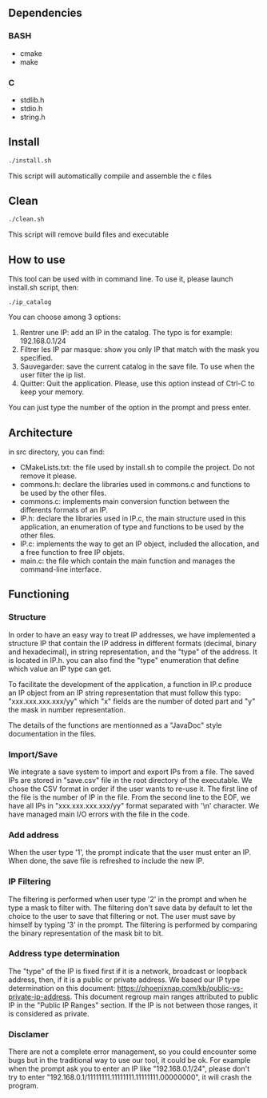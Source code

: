 ## Dependencies
### BASH
- cmake
- make

### C
- stdlib.h
- stdio.h
- string.h

## Install
```bash
./install.sh
```
This script will automatically compile and assemble the c files

## Clean
```bash
./clean.sh
```
This script will remove build files and executable

## How to use
This tool can be used with in command line.
To use it, please launch install.sh script, then:
```
./ip_catalog
```
You can choose among 3 options:
1. Rentrer une IP: add an IP in the catalog. The typo is for example: 192.168.0.1/24
2. Filtrer les IP par masque: show you only IP that match with the mask you specified.
3. Sauvegarder: save the current catalog in the save file. To use when the user filter the ip list.
4. Quitter: Quit the application. Please, use this option instead of Ctrl-C to keep your memory.

You can just type the number of the option in the prompt and press enter.

## Architecture

in src directory, you can find:
- CMakeLists.txt: the file used by install.sh to compile the project. Do not remove it please.
- commons.h: declare the libraries used in commons.c and functions to be used by the other files.
- commons.c: implements main conversion function between the differents formats of an IP.
- IP.h: declare the libraries used in IP.c, the main structure used in this application, an enumeration of type and functions to be used by the other files.
- IP.c: implements the way to get an IP object, included the allocation, and a free function to free IP objets.
- main.c: the file which contain the main function and manages the command-line interface.

## Functioning
### Structure
In order to have an easy way to treat IP addresses, we have implemented a structure IP that contain the IP address in different formats (decimal, binary and hexadecimal), in string representation, and the "type" of the address. It is located in IP.h. you can also find the "type" enumeration that define which value an IP type can get.

To facilitate the development of the application, a function in IP.c produce an IP object from an IP string representation that must follow this typo: "xxx.xxx.xxx.xxx/yy" which "x" fields are the number of doted part and "y" the mask in number representation.

The details of the functions are mentionned as a "JavaDoc" style documentation in the files.
### Import/Save
We integrate a save system to import and export IPs from a file. The saved IPs are stored in "save.csv" file in the root directory of the executable. We chose the CSV format in order if the user wants to re-use it. The first line of the file is the number of IP in the file. From the second line to the EOF, we have all IPs in "xxx.xxx.xxx.xxx/yy" format separated with '\n' character. We have managed main I/O errors with the file in the code.

### Add address
When the user type '1', the prompt indicate that the user must enter an IP. When done, the save file is refreshed to include the new IP.

### IP Filtering
The filtering is performed when user type '2' in the prompt and when he type a mask to filter with. The filtering don't save data by default to let the choice to the user to save that filtering or not. The user must save by himself by typing '3' in the prompt. The filtering is performed by comparing the binary representation of the mask bit to bit.

### Address type determination
The "type" of the IP is fixed first if it is a network, broadcast or loopback address, then, if it is a public or private address. We based our IP type determination on this document: https://phoenixnap.com/kb/public-vs-private-ip-address. This document regroup main ranges attributed to public IP in the "Public IP Ranges" section. If the IP is not between those ranges, it is considered as private.

### Disclamer
There are not a complete error management, so you could encounter some bugs but in the traditional way to use our tool, it could be ok. For example when the prompt ask you to enter an IP like "192.168.0.1/24", please don't try to enter "192.168.0.1/11111111.11111111.11111111.00000000", it will crash the program.
